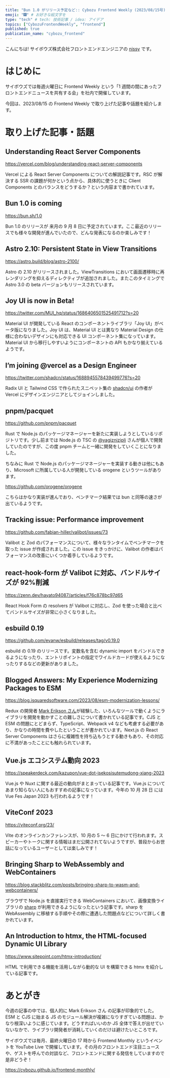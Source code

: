 ```yaml
---
title: "Bun 1.0 がリリース予定など:: Cybozu Frontend Weekly (2023/08/15号)"
emoji: "🎆" # お好きな絵文字を
type: "tech" # tech: 技術記事 / idea: アイデア
topics: ["CybozuFrontendWeekly", "frontend"]
published: true
publication_name: "cybozu_frontend"
---
```


こんにちは! サイボウズ株式会社フロントエンドエンジニアの [nissy](https://twitter.com/nissy_dev) です。

# はじめに

サイボウズでは毎週火曜日に Frontend Weekly という「1 週間の間にあったフロントエンドニュースを共有する会」を社内で開催しています。

今回は、2023/08/15 の Frontend Weekly で取り上げた記事や話題を紹介します。

# 取り上げた記事・話題

## Understanding React Server Components

https://vercel.com/blog/understanding-react-server-components

Vercel による React Server Components についての解説記事です。RSC が解決する SSR の課題が何かという点から、具体的に使うときに Client Components とのバランスをどうするか？という内容まで書かれています。

## Bun 1.0 is coming

https://bun.sh/1.0

Bun 1.0 のリリースが 来月の 9 月 8 日に予定されています。ここ最近のリリースでも様々な開発が進んでいたので、どんな発表になるのか楽しみです！

## Astro 2.10: Persistent State in View Transitions

https://astro.build/blog/astro-2100/

Astro の 2.10 がリリースされました。ViewTransitions において画面遷移時に再レンダリングを抑えるディレクティブが追加されました。またこのタイミングで Astro 3.0 の beta バージョンもリリースされています。

## Joy UI is now in Beta!

https://twitter.com/MUI_hq/status/1686406501525491712?s=20

Material UI が開発している React のコンポーネントライブラリ「Joy UI」がベータ版になりました。Joy UI は、Material UI とは異なり Material Design の仕様に合わないデザインにも対応できる UI コンポーネント集になっています。Material UI から移行しやすいようにコンポーネントの API もかなり揃えているようです。

## I’m joining @vercel as a Design Engineer

https://twitter.com/shadcn/status/1688945578439499776?s=20

Radix UI と Tailwind CSS で作られたスニペット集の [shadcn/ui](https://ui.shadcn.com/) の作者が Vercel にデザインエンジニアとしてジョインしました。

## pnpm/pacquet

https://github.com/pnpm/pacquet

Rust で Node.js のパッケージマネージャーを新たに実装しようとしているリポジトリです。少し前までは Node.js の TSC の [@yagiznizipli](https://twitter.com/yagiznizipli) さんが個人で開発していたのですが、この度 pnpm チームと一緒に開発をしていくことになりました。

ちなみに Rust で Node.js のパッケージマネージャーを実装する動きは他にもあり、Microsoft に所属している人が開発している orogene というツールがあります。

https://github.com/orogene/orogene

こちらはかなり実装が進んでおり、ベンチマーク結果では bun と同等の速さが出ているようです。

## Tracking issue: Performance improvement

https://github.com/fabian-hiller/valibot/issues/73

Valibot と Zod のパフォーマンスについて、様々なランタイムでベンチマークを取った issue が作成されました。この issue をきっかけに、Valibot の作者はパフォーマンスの改善にいくつか着手しているようです。

## react-hook-form が Valibot に対応、バンドルサイズが 92%削減

https://zenn.dev/hayato94087/articles/f76c878bc97d65

React Hook Form の resolvers が Valibot に対応し、Zod を使った場合と比べてバンドルサイズが非常に小さくなりました。

## esbuild 0.19

https://github.com/evanw/esbuild/releases/tag/v0.19.0

esbuild の 0.19 のリリースです。変数名を含む dynamic import をバンドルできるようになったり、エントリポイントの指定でワイルドカードが使えるようになったりするなどの更新がありました。

## Blogged Answers: My Experience Modernizing Packages to ESM

https://blog.isquaredsoftware.com/2023/08/esm-modernization-lessons/

Redux の開発者 [Mark Erikson さん](https://github.com/markerikson)が経験した、いろんなツールで動くようにライブラリを開発を動かすことの難しさについて書かれている記事です。CJS と ESM の問題にとどまらず、TypeScript、Webpack v4 なども考慮する必要があり、かなりの時間を費やしたということが書かれています。Next.js の React Server Components はさらに複雑性を持ち込もうとする動きもあり、その対応に不満があったことにも触れられています。

## Vue.js エコシステム動向 2023

https://speakerdeck.com/kazupon/vue-dot-jsekosisutemudong-xiang-2023

Vue.js や Nuxt に関する最近の動向がまとまっている記事です。Vue.js についてあまり知らない人にもおすすめの記事になっています。今年の 10 月 28 日 には Vue Fes Japan 2023 も行われるようです！

## ViteConf 2023

https://viteconf.org/23/

Vite のオンラインカンファレンスが、10 月の 5 〜 6 日にかけて行われます。スピーカーやトークに関する情報はまだ公開されてないようですが、普段からお世話になっているユーザーとしては楽しみです！

## Bringing Sharp to WebAssembly and WebContainers

https://blog.stackblitz.com/posts/bringing-sharp-to-wasm-and-webcontainers/

ブラウザで Node.js を直接実行できる WebContainers において、画像変換ライブラリの [sharp](https://sharp.pixelplumbing.com/) が利用できるようになったという記事です。sharp を WebAssembly に移植する手順やその際に遭遇した問題点などについて詳しく書かれています。

## An Introduction to htmx, the HTML-focused Dynamic UI Library

https://www.sitepoint.com/htmx-introduction/

HTML で利用できる機能を活用しながら動的な UI を構築できる htmx を紹介している記事です。

# あとがき

今週の記事の中では、個人的に Mark Erikson さん の記事が印象的でした。ESM と CJS に始まる JS のモジュール解決が複雑になりすぎている問題は、かなり根深いように感じています。どうすればいいのか JS 全体で答えが出せていないなかで、ライブラリ開発者が消耗していくのだけは避けたいところです。

サイボウズでは毎月、最終火曜日の 17 時から Frontend Monthly というイベントを YouTube Live で開催しています。その月のフロントエンド注目ニュースや、ゲストを呼んでの対談など、フロントエンドに関する発信をしていますので是非どうぞ！

https://cybozu.github.io/frontend-monthly/

